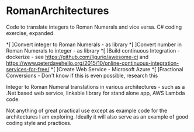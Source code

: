 # RomanArchitectures

Code to translate integers to Roman Numerals and vice versa. C# coding exercise, expanded.

*[ ]Convert integer to Roman Numerals - as library
*[ ]Convert number in Roman Numerals to integer - as library
*[ ]Build continuous Integration - dockerize - see https://github.com/ligurio/awesome-ci and https://www.peterdavehello.org/2015/10/online-continuous-integration-services-for-free/
*[ ]Create Web Service - Microsoft Azure
*[ ]Fractional Conversions - Don't know if this is even possible, research this


Integer to Roman Numeral translations in various architectures - such as a .Net based web service, linkable library for stand alone app, AWS Lambda code.

Not anything of great practical use except as example code for the architectures I am exploring. Ideally it will also serve as an example of good coding style and practices.



